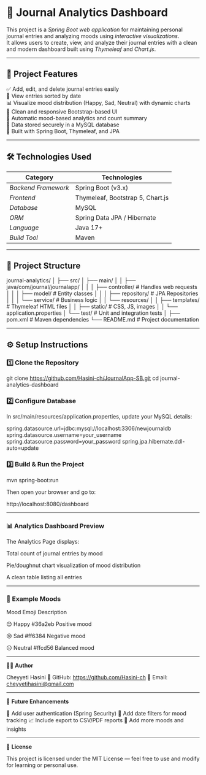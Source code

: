 # 🧠 Journal Analytics Dashboard

This project is a *Spring Boot web application* for maintaining personal journal entries and analyzing moods using *interactive visualizations*.  
It allows users to create, view, and analyze their journal entries with a clean and modern dashboard built using *Thymeleaf* and *Chart.js*.

---

## 🚀 Project Features

✅ Add, edit, and delete journal entries easily  
📅 View entries sorted by date  
📊 Visualize mood distribution (Happy, Sad, Neutral) with dynamic charts  
🎨 Clean and responsive Bootstrap-based UI  
🧮 Automatic mood-based analytics and count summary  
💾 Data stored securely in a MySQL database  
🧰 Built with Spring Boot, Thymeleaf, and JPA

---

## 🛠 Technologies Used

| Category | Technologies |
|-----------|--------------|
| *Backend Framework* | Spring Boot (v3.x) |
| *Frontend* | Thymeleaf, Bootstrap 5, Chart.js |
| *Database* | MySQL |
| *ORM* | Spring Data JPA / Hibernate |
| *Language* | Java 17+ |
| *Build Tool* | Maven |

---

## 📁 Project Structure

journal-analytics/ │ ├── src/ │   ├── main/ │   │   ├── java/com/journal/journalapp/ │   │   │   ├── controller/        # Handles web requests │   │   │   ├── model/             # Entity classes │   │   │   ├── repository/        # JPA Repositories │   │   │   └── service/           # Business logic │   │   └── resources/ │   │       ├── templates/         # Thymeleaf HTML files │   │       ├── static/            # CSS, JS, images │   │       └── application.properties │   └── test/                      # Unit and integration tests │ ├── pom.xml                        # Maven dependencies └── README.md                      # Project documentation

---

## ⚙ Setup Instructions

### 1️⃣ Clone the Repository

git clone https://github.com/Hasini-ch/JournalApp-SB.git
cd journal-analytics-dashboard

### 2️⃣ Configure Database

In src/main/resources/application.properties, update your MySQL details:

spring.datasource.url=jdbc:mysql://localhost:3306/newjournaldb
spring.datasource.username=your_username
spring.datasource.password=your_password
spring.jpa.hibernate.ddl-auto=update

### 3️⃣ Build & Run the Project

mvn spring-boot:run

Then open your browser and go to:

http://localhost:8080/dashboard


---

### 📊 Analytics Dashboard Preview

The Analytics Page displays:

Total count of journal entries by mood

Pie/doughnut chart visualization of mood distribution

A clean table listing all entries



---

### 🌟 Example Moods

Mood	Emoji	Description

😊 Happy	#36a2eb	Positive mood

😢 Sad	#ff6384	Negative mood

😐 Neutral	#ffcd56	Balanced mood

---

👨‍💻 **Author**

Cheyyeti Hasini
🔗 GitHub: https://github.com/Hasini-ch
📧 Email: cheyyetihasini@gmail.com

---

🧩 **Future Enhancements**

🚀 Add user authentication (Spring Security)
📅 Add date filters for mood tracking
📈 Include export to CSV/PDF reports
🌈 Add more moods and insights


---

🪪 **License**

This project is licensed under the MIT License — feel free to use and modify for learning or personal use.
